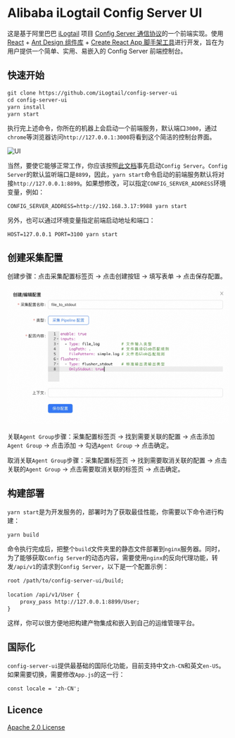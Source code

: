 # Alibaba iLogtail Config Server UI

这是基于阿里巴巴 [iLogtail](https://github.com/alibaba/ilogtail) 项目 [Config Server 通信协议](https://ilogtail.gitbook.io/ilogtail-docs/v/pre-release/config-server/communication-protocol)的一个前端实现。使用 [React](https://react.docschina.org) + [Ant Design 组件库](https://ant-design.antgroup.com/index-cn) + [Create React App 脚手架工具](https://create-react-app.bootcss.com)进行开发，旨在为用户提供一个简单、实用、易嵌入的 Config Server 前端控制台。

## 快速开始

```shell
git clone https://github.com/iLogtail/config-server-ui
cd config-server-ui
yarn install
yarn start
```

执行完上述命令，你所在的机器上会启动一个前端服务，默认端口`3000`，通过`chrome`等浏览器访问`http://127.0.0.1:3000`将看到这个简洁的控制台界面。

![UI](public/config-server-ui-demo.png)

当然，要使它能够正常工作，你应该按照[此文档](https://ilogtail.gitbook.io/ilogtail-docs/v/pre-release/config-server/quick-start)事先启动`Config Server`。`Config Server`的默认监听端口是`8899`，因此，`yarn start`命令启动的前端服务默认将对接`http://127.0.0.1:8899`。如果想修改，可以指定`CONFIG_SERVER_ADDRESS`环境变量，例如：

```shell
CONFIG_SERVER_ADDRESS=http://192.168.3.17:9988 yarn start
```

另外，也可以通过环境变量指定前端启动地址和端口：

```shell
HOST=127.0.0.1 PORT=3100 yarn start
```

## 创建采集配置

创建步骤：点击采集配置标签页 -> 点击创建按钮 -> 填写表单 -> 点击保存配置。

![Config](public/config-server-ui-file-to-stdout-config.png)

关联`Agent Group`步骤：采集配置标签页 -> 找到需要关联的配置 -> 点击添加`Agent Group` -> 点击添加 -> 勾选`Agent Group` -> 点击确定。

取消关联`Agent Group`步骤：采集配置标签页 -> 找到需要取消关联的配置 -> 点击关联的`Agent Group` -> 点击需要取消关联的标签页 -> 点击确定。

## 构建部署

`yarn start`是为开发服务的，部署时为了获取最佳性能，你需要以下命令进行构建：

```shell
yarn build
```

命令执行完成后，把整个`build`文件夹里的静态文件部署到`nginx`服务器。同时，为了能够获取`Config Server`的动态内容，需要使用`nginx`的反向代理功能，转发`/api/v1`的请求到`Config Server`，以下是一个配置示例：

```shell
root /path/to/config-server-ui/build;

location /api/v1/User {
    proxy_pass http://127.0.0.1:8899/User;
}
```

这样，你可以很方便地把构建产物集成和嵌入到自己的运维管理平台。

## 国际化

`config-server-ui`提供最基础的国际化功能，目前支持中文`zh-CN`和英文`en-US`。如果需要切换，需要修改`App.js`的这一行：

```shell
const locale = 'zh-CN';
```

## Licence

[Apache 2.0 License](./LICENSE)
